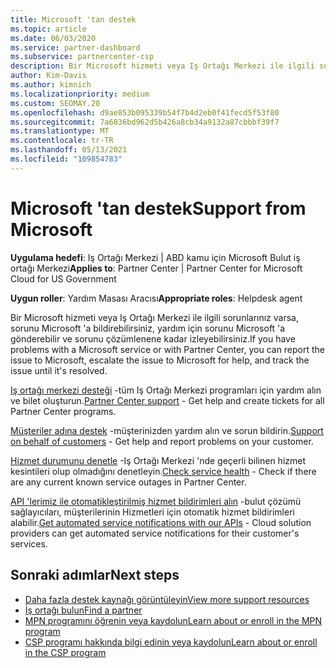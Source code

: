 ```yaml
---
title: Microsoft 'tan destek
ms.topic: article
ms.date: 06/03/2020
ms.service: partner-dashboard
ms.subservice: partnercenter-csp
description: Bir Microsoft hizmeti veya Iş Ortağı Merkezi ile ilgili sorunlar yaşıyorsanız, yardım için Microsoft 'a gönderebilir ve sorunu çözümlenene kadar izleyebilirsiniz.
author: Kim-Davis
ms.author: kimnich
ms.localizationpriority: medium
ms.custom: SEOMAY.20
ms.openlocfilehash: d9ae853b095339b54f7b4d2eb0f41fecd5f53f80
ms.sourcegitcommit: 7a6836bd962d5b426a8cb34a9132a87cbbbf39f7
ms.translationtype: MT
ms.contentlocale: tr-TR
ms.lasthandoff: 05/13/2021
ms.locfileid: "109854783"
---
```

# <a name="support-from-microsoft"></a><span data-ttu-id="951bf-103">Microsoft 'tan destek</span><span class="sxs-lookup"><span data-stu-id="951bf-103">Support from Microsoft</span></span>

<span data-ttu-id="951bf-104">**Uygulama hedefi**: Iş Ortağı Merkezi | ABD kamu için Microsoft Bulut iş ortağı Merkezi</span><span class="sxs-lookup"><span data-stu-id="951bf-104">**Applies to**: Partner Center | Partner Center for Microsoft Cloud for US Government</span></span>

<span data-ttu-id="951bf-105">**Uygun roller**: Yardım Masası Aracısı</span><span class="sxs-lookup"><span data-stu-id="951bf-105">**Appropriate roles**: Helpdesk agent</span></span>

<span data-ttu-id="951bf-106">Bir Microsoft hizmeti veya Iş Ortağı Merkezi ile ilgili sorunlarınız varsa, sorunu Microsoft 'a bildirebilirsiniz, yardım için sorunu Microsoft 'a gönderebilir ve sorunu çözümlenene kadar izleyebilirsiniz.</span><span class="sxs-lookup"><span data-stu-id="951bf-106">If you have problems with a Microsoft service or with Partner Center, you can report the issue to Microsoft, escalate the issue to Microsoft for help, and track the issue until it's resolved.</span></span>

<span data-ttu-id="951bf-107">[Iş ortağı merkezi desteği](report-problems-with-partner-center.md) -tüm Iş Ortağı Merkezi programları için yardım alın ve bilet oluşturun.</span><span class="sxs-lookup"><span data-stu-id="951bf-107">[Partner Center support](report-problems-with-partner-center.md) - Get help and create tickets for all Partner Center programs.</span></span>

<span data-ttu-id="951bf-108">[Müşteriler adına destek](report-problems-on-behalf-of-a-customer.md) -müşterinizden yardım alın ve sorun bildirin.</span><span class="sxs-lookup"><span data-stu-id="951bf-108">[Support on behalf of customers](report-problems-on-behalf-of-a-customer.md) - Get help and report problems on your customer.</span></span>

<span data-ttu-id="951bf-109">[Hizmet durumunu denetle](check-service-health.md) -Iş Ortağı Merkezi 'nde geçerli bilinen hizmet kesintileri olup olmadığını denetleyin.</span><span class="sxs-lookup"><span data-stu-id="951bf-109">[Check service health](check-service-health.md) - Check if there are any current known service outages in Partner Center.</span></span>

<span data-ttu-id="951bf-110">[API 'lerimiz ile otomatikleştirilmiş hizmet bildirimleri alın](get-automated-service-notifications-with-our-apis.md) -bulut çözümü sağlayıcıları, müşterilerinin Hizmetleri için otomatik hizmet bildirimleri alabilir.</span><span class="sxs-lookup"><span data-stu-id="951bf-110">[Get automated service notifications with our APIs](get-automated-service-notifications-with-our-apis.md) - Cloud solution providers can get automated service notifications for their customer's services.</span></span>

## <a name="next-steps"></a><span data-ttu-id="951bf-111">Sonraki adımlar</span><span class="sxs-lookup"><span data-stu-id="951bf-111">Next steps</span></span>

- [<span data-ttu-id="951bf-112">Daha fazla destek kaynağı görüntüleyin</span><span class="sxs-lookup"><span data-stu-id="951bf-112">View more support resources</span></span>](https://partner.microsoft.com/support/?stage=1)
- [<span data-ttu-id="951bf-113">İş ortağı bulun</span><span class="sxs-lookup"><span data-stu-id="951bf-113">Find a partner</span></span>](find-a-partner.md)
- [<span data-ttu-id="951bf-114">MPN programını öğrenin veya kaydolun</span><span class="sxs-lookup"><span data-stu-id="951bf-114">Learn about or enroll in the MPN program</span></span>](https://partner.microsoft.com/membership)
- [<span data-ttu-id="951bf-115">CSP programı hakkında bilgi edinin veya kaydolun</span><span class="sxs-lookup"><span data-stu-id="951bf-115">Learn about or enroll in the CSP program</span></span>](https://partner.microsoft.com/membership/cloud-solution-provider)
